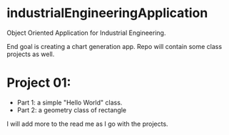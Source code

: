 # industrialEngineeringApplication
 Object Oriented Application for Industrial Engineering. 

End goal is creating a chart generation app. Repo will contain some class projects as well.

# Project 01: 
 - Part 1: a simple "Hello World" class.
 - Part 2: a geometry class of rectangle

I will add more to the read me as I go with the projects.
